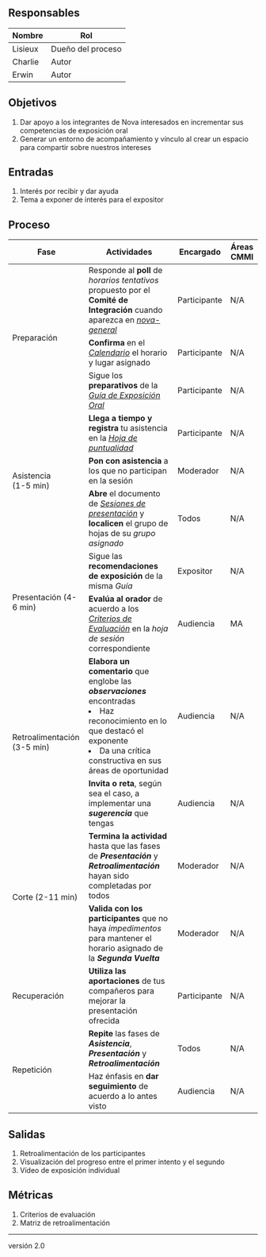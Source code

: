 ## Responsables
Nombre     | Rol
-----------|------------------
Lisieux   | Dueño del proceso
Charlie  | Autor
Erwin  | Autor

## Objetivos
1. Dar apoyo a los integrantes de Nova interesados en incrementar sus competencias de exposición oral
2. Generar un entorno de acompañamiento y vínculo al crear un espacio para compartir sobre nuestros intereses

## Entradas
1. Interés por recibir y dar ayuda 
2. Tema a exponer de interés para el expositor

## Proceso
<table>
  <thead>
    <tr>
      <th>Fase</th>
      <th>Actividades</th>
      <th>Encargado</th>
      <th>Áreas CMMI</th>
    </tr>
  </thead>
  <tbody>
      <tr>
      <td rowspan="3">Preparación</td>
      <td>
      Responde al <b>poll</b> de  <i> horarios tentativos </i> </b> propuesto por el <b>Comité de Integración</b> cuando aparezca en <i><a href="https://app.slack.com/client/T4LN5BFT2/C019W6HQY2Y/thread/C019W6HQY2Y-1605280002.009700"> nova-general</a></strong>
      </td>
      <td rowspan="1">Participante</td>
      <td rowspan="1">N/A</td>
    </tr>
    <tr>
    <td><b> Confirma </b> en el<em><a href="https://calendar.google.com/calendar/u/0/r"> Calendario</a></em> el horario y lugar asignado</td>
      <td rowspan="1">Participante</td>
      <td rowspan="1">N/A</td>
    </tr>
    <tr>
      <td>Sigue los <b>preparativos</b> de la <i> <em><a href="https://github.com/novaDepto/Nova/wiki/Guía-de-Exposición-Oral"> Guía de Exposición Oral</a></em> </td>
      <td rowspan="1">Participante</td>
      <td rowspan="1">N/A</td>
    </tr>
    <tr>
      <td rowspan="3">Asistencia <br>(1-5 min)</td>
      <td><b>Llega a tiempo y registra</b> tu asistencia en la  <em><a href="https://docs.google.com/spreadsheets/d/1FvGz9Ncpo9nJJBli_HoE3SdM_V-6NslJ0DPnj84xclk/edit#gid=0"> Hoja de puntualidad</a></em></td>
      <td rowspan="1">Participante</td>
      <td rowspan="1">N/A</td>
    </tr>
    <tr>
    <td> <b>Pon con asistencia</b> a los que no participan en la sesión
      </td>
      <td rowspan="1">Moderador</td>
      <td rowspan="1">N/A</td>
    </tr>
     <tr>
     <td> <b>Abre</b> el documento de <em><a href="https://docs.google.com/spreadsheets/d/152OQwVzKBanVFPP3ITdnxQcgC1f0DHt-PYiOBG__fSM/edit#gid=928422643"> Sesiones de presentación</a></b></em> y <b>localicen</b> el grupo de hojas de su <em>grupo asignado
      </td>
      <td rowspan="1">Todos</td>
      <td rowspan="1">N/A</td>
    </tr>
    <tr>
      <td rowspan="2">Presentación (4-6 min)</td>
      <td>Sigue las <b>recomendaciones de exposición</b> de la misma <em>Guía </td>
      <td rowspan="1">Expositor</td>
      <td rowspan="1">N/A</td>
    </tr>
    <tr>
    <td><b>Evalúa al orador</b> de acuerdo a los <em><a href="https://drive.google.com/file/d/18hRmVEfXA0a8CECfbZ8HoktAmaFwXja-/view?usp=sharing"> Criterios de Evaluación</a></b></em> en la <em>hoja de sesión</em> correspondiente
      </td>
      <td rowspan="1">Audiencia</td>
      <td rowspan="1">MA</td>
    </tr>
    <tr>
      <td rowspan="2">Retroalimentación (3-5 min)</td>
      <td><b>Elabora un comentario</b> que englobe las <em><b>observaciones</b></em> encontradas <li> Haz reconocimiento en lo que destacó el exponente <li> Da una crítica constructiva en sus áreas de oportunidad</td>
      <td rowspan="1">Audiencia</td>
      <td rowspan="1">N/A</td>
    </tr>
    <tr>
    <td><b>Invita o reta</b>, según sea el caso, a implementar una <em><b>sugerencia</b></em> que tengas
      </td>
      <td rowspan="1">Audiencia</td>
      <td rowspan="1">N/A</td>
    </tr>
    <tr>
      <td rowspan="2">Corte (2-11 min)</td>
      <td><b>Termina la actividad </b>hasta que las fases de <b><em>Presentación</b></em> y <em><b>Retroalimentación</b></em> hayan sido completadas por todos</td>
      <td>Moderador</td>
      <td>N/A</td>
      </tr>
      <td><b>Valida con los participantes</b> que no haya <em>impedimentos</em> para mantener el horario asignado de la <b><em>Segunda Vuelta</td>
      <td>Moderador</td>
      <td>N/A</td>
      </tr>
    </tr>
    <tr>
      <td>Recuperación</td>
      <td><b>Utiliza las aportaciones</b> de tus compañeros para mejorar la presentación ofrecida</td>
      <td>Participante</td>
      <td>N/A</td>
    </tr>
    <tr>
      <td rowspan="2">Repetición</td>
      <td><b>Repite</b> las fases de <em><b>Asistencia</b></em>, <em><b>Presentación</b></em> y <em><b>Retroalimentación</td>
      <td rowspan="1">Todos</td>
      <td rowspan="1">N/A</td>
    </tr>
    <tr>
    <td>Haz énfasis en <b>dar seguimiento</b> de acuerdo a lo antes visto
      </td>
      <td rowspan="1">Audiencia</td>
      <td rowspan="1">N/A</td>
    </tr>
    </tr>
  </tbody>
</table>

## Salidas
1. Retroalimentación de los participantes
2. Visualización del progreso entre el primer intento y el segundo
3. Vídeo de exposición individual

## Métricas
1. Criterios de evaluación
2. Matriz de retroalimentación

***
versión 2.0

